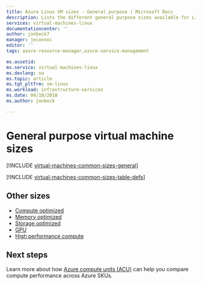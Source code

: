```yaml
---
title: Azure Linux VM sizes - General purpose | Microsoft Docs
description: Lists the different general purpose sizes available for Linux virtual machines in Azure. Lists information about the number of vCPUs, data disks and NICs as well as storage throughput and network bandwidth for sizes in this series.
services: virtual-machines-linux
documentationcenter: ''
author: jonbeck7
manager: jeconnoc
editor: ''
tags: azure-resource-manager,azure-service-management

ms.assetid: 
ms.service: virtual-machines-linux
ms.devlang: na
ms.topic: article
ms.tgt_pltfrm: vm-linux
ms.workload: infrastructure-services
ms.date: 04/10/2018
ms.author: jonbeck

---
```


# General purpose virtual machine sizes


[!INCLUDE [virtual-machines-common-sizes-general](../../../includes/virtual-machines-common-sizes-general.md)]

[!INCLUDE [virtual-machines-common-sizes-table-defs](../../../includes/virtual-machines-common-sizes-table-defs.md)]


## Other sizes
- [Compute optimized](../windows/sizes-compute.md)
- [Memory optimized](sizes-memory.md)
- [Storage optimized](sizes-storage.md)
- [GPU](sizes-gpu.md)
- [High performance compute](sizes-hpc.md)

## Next steps
Learn more about how [Azure compute units (ACU)](acu.md) can help you compare compute performance across Azure SKUs.


